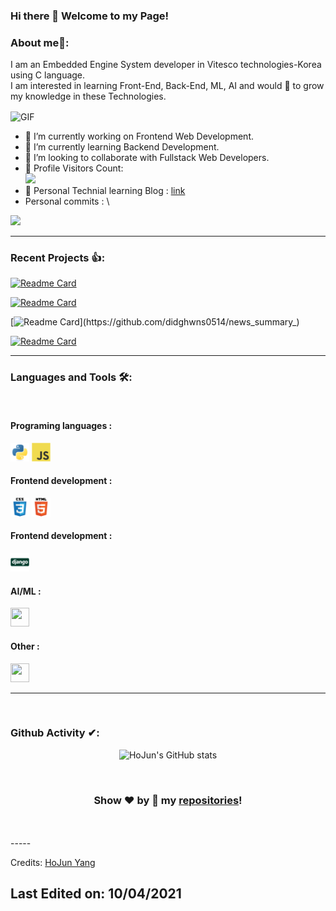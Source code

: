 ### Hi there 👋 Welcome to my Page!

### About me🧑:
I am an Embedded Engine System developer in Vitesco technologies-Korea using C language.<br/>
I am interested in learning Front-End, Back-End, ML, AI and would 💖 to grow my knowledge in these Technologies.

<img align="center" alt="GIF" src="https://owaisnoor.info/blog/wp-content/uploads/2019/03/maxresdefault.jpg" width="300" height="200" />

- 🔭 I’m currently working on Frontend Web Development.
- 🌱 I’m currently learning Backend Development.
- 👯 I’m looking to collaborate with Fullstack Web Developers.
- 🎢 Profile Visitors Count:  
    ![](https://visitor-badge.glitch.me/badge?page_id=47662495)
- 🙌 Personal Technial learning Blog : [link](https://korshika.tistory.com/)
- Personal commits : \
<img src="https://ghchart.rshah.org/002D2B/didghwns0514"/>

<br/>

---
<!-- 
https://github.com/anuraghazra/github-readme-stats 

https://gist.github.com/rxaviers/7360908
-->

### Recent Projects 👍:

[![Readme Card](https://github-readme-stats.vercel.app/api/pin/?username=didghwns0514&repo=touch2eat)](https://github.com/didghwns0514/touch2eat)

[![Readme Card](https://github-readme-stats.vercel.app/api/pin/?username=didghwns0514&repo=django_kakaoChatbot)](https://github.com/didghwns0514/django_kakaoChatbot)

[![Readme Card](https://github-readme-stats.vercel.app/api/pin/?username=didghwns0514&repo=news_summary_)](https://github.com/didghwns0514/news_summary_)

[![Readme Card](https://github-readme-stats.vercel.app/api/pin/?username=didghwns0514&repo=stock_price_prediction)](https://github.com/didghwns0514/stock_price_prediction)

---
<summary>

### Languages and Tools 🛠: 
<br/>

<!-- https://rahuldkjain.github.io/gh-profile-readme-generator/ -->
#### Programing languages :
<img src='https://raw.githubusercontent.com/devicons/devicon/master/icons/python/python-original.svg'  width=30px height=30px>
<img src='https://raw.githubusercontent.com/devicons/devicon/master/icons/javascript/javascript-original.svg' width=30px height=30px>


#### Frontend development :
<img src='https://raw.githubusercontent.com/devicons/devicon/master/icons/css3/css3-original-wordmark.svg'  width=30px height=30px>
<img src='https://raw.githubusercontent.com/devicons/devicon/master/icons/html5/html5-original-wordmark.svg'  width=30px height=30px>


#### Frontend development :
<img src='https://raw.githubusercontent.com/devicons/devicon/master/icons/django/django-original.svg'  width=30px height=30px>

#### AI/ML :
<img src='https://www.vectorlogo.zone/logos/tensorflow/tensorflow-icon.svg' width=30px height=30px>

#### Other :
<img src='https://www.vectorlogo.zone/logos/git-scm/git-scm-icon.svg'  width=30px height=30px>

</summary>

---

<br/>

### Github Activity ✔:
<div align="center">

![HoJun's GitHub stats](https://github-readme-stats.vercel.app/api?username=didghwns0514&theme=solarized-light&show_icons=true)

</div>


<br/>



<div align="center">
  

### Show ❤️ by 🌟 my [repositories](https://github.com/didghwns0514?tab=repositories)!

<br/>
<br/>

</div>
-----

Credits: [HoJun Yang](https://github.com/didghwns0514)

Last Edited on: 10/04/2021
---


<!--
**didghwns0514/didghwns0514** is a ✨ _special_ ✨ repository because its `README.md` (this file) appears on your GitHub profile.

Here are some ideas to get you started:

- 🔭 I’m currently working on ...
- 🌱 I’m currently learning ...
- 👯 I’m looking to collaborate on ...
- 🤔 I’m looking for help with ...
- 💬 Ask me about ...
- 📫 How to reach me: ...
- 😄 Pronouns: ...
- ⚡ Fun fact: ...
-->
